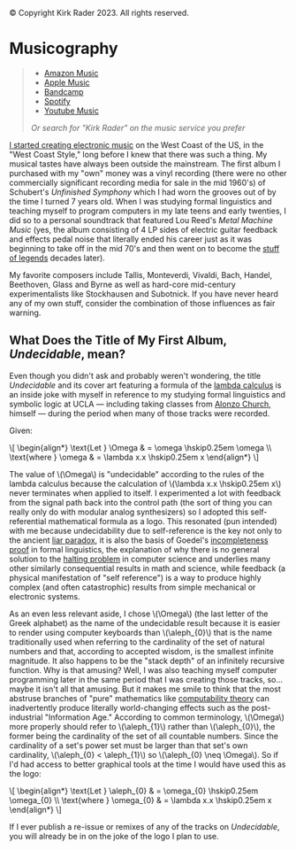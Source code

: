 &copy; Copyright Kirk Rader 2023. All rights reserved.

# Musicography

> - [Amazon Music](amazon.md)
> - [Apple Music](apple.md)
> - [Bandcamp](bandcamp.md)
> - [Spotify](spotify.md)
> - [Youtube Music](youtube.md)
>
> _Or search for "Kirk Rader" on the music service you prefer_

[I started creating electronic music](../yesterday.md) on the West Coast of the
US, in the "West Coast Style," long before I knew that there was such a thing.
My musical tastes have always been outside the mainstream. The first album I
purchased with my "own" money was a vinyl recording (there were no other
commercially significant recording media for sale in the mid 1960's) of
Schubert's _Unfinished Symphony_ which I had worn the grooves out of by the
time I turned 7 years old. When I was studying formal linguistics and teaching
myself to program computers in my late teens and early twenties, I did so to a
personal soundtrack that featured Lou Reed's _Metal Machine Music_ (yes, the
album consisting of 4 LP sides of electric guitar feedback and effects pedal
noise that literally ended his career just as it was beginning to take off in
the mid 70's and then went on to become the [stuff of
legends](https://www.zeitkratzer.de/metal-metal-machine-music-zeitkratzer-performing-lou-reeds-milestone-)
decades later).

My favorite composers include Tallis, Monteverdi, Vivaldi, Bach,
Handel, Beethoven, Glass and Byrne as well as hard-core mid-century
experimentalists like Stockhausen and Subotnick. If you have never
heard any of my own stuff, consider the combination of those
influences as fair warning.

## What Does the Title of My First Album, _Undecidable_, mean?

Even though you didn't ask and probably weren't wondering, the title
_Undecidable_ and its cover art featuring a formula of the [lambda
calculus](https://en.wikipedia.org/wiki/Lambda_calculus) is an inside joke with
myself in reference to my studying formal linguistics and symbolic logic at
UCLA &mdash; including taking classes from [Alonzo
Church](https://en.wikipedia.org/wiki/Alonzo_Church), himself &mdash; during
the period when many of those tracks were recorded.

Given:

\\[
\begin{align*}
    \text{Let } \Omega & = \omega \hskip0.25em \omega \\\\
    \text{where } \omega & = \lambda x.x \hskip0.25em x
\end{align*}
\\]

The value of \\(\Omega\\) is "undecidable" according to the rules of the lambda
calculus because the calculation of \\(\lambda x.x \hskip0.25em x\\) never
terminates when applied to itself. I experimented a lot with feedback from the
signal path back into the control path (the sort of thing you can really only
do with modular analog synthesizers) so I adopted this self-referential
mathematical formula as a logo. This resonated (pun intended) with me because
undecidability due to self-reference is the key not only to the ancient [liar
paradox](https://en.wikipedia.org/wiki/Liar_paradox), it is also the basis of
Goedel's [incompleteness
proof](https://en.wikipedia.org/wiki/G%C3%B6del%27s_incompleteness_theorems) in
formal linguistics, the explanation of why there is no general solution to the
[halting problem](https://en.wikipedia.org/wiki/Halting_problem) in computer
science and underlies many other similarly consequential results in math and
science, while feedback (a physical manifestation of "self reference") is a way
to produce highly complex (and often catastrophic) results from simple
mechanical or electronic systems.

As an even less relevant aside, I chose \\(\Omega\\) (the last letter of the
Greek alphabet) as the name of the undecidable result because it is easier to
render using computer keyboards than \\(\aleph_{0}\\) that is the name
traditionally used when referring to the cardinality of the set of natural
numbers and that, according to accepted wisdom, is the smallest infinite
magnitude. It also happens to be the "stack depth" of an infinitely recursive
function. Why is that amusing? Well, I was also teaching myself computer
programming later in the same period that I was creating those tracks, so...
maybe it isn't all that amusing. But it makes me smile to think that the most
abstruse branches of "pure" mathematics like [computability
theory](https://en.wikipedia.org/wiki/Computability_theory) can inadvertently
produce literally world-changing effects such as the post-industrial
"Information Age." According to common terminology, \\(\Omega\\) more properly
should refer to \\(\aleph_{1}\\) rather than \\(\aleph_{0}\\), the former being
the cardinality of the set of all countable numbers. Since the cardinality of a
set's power set must be larger than that set's own cardinality, \\(\aleph_{0} <
\aleph_{1}\\) so \\(\aleph_{0} \neq \Omega\\). So if I'd had access to better
graphical tools at the time I would have used this as the logo:

\\[
\begin{align*}
    \text{Let } \aleph_{0} & = \omega_{0} \hskip0.25em \omega_{0} \\\\
    \text{where } \omega_{0} & = \lambda x.x \hskip0.25em x
\end{align*}
\\]

If I ever publish a re-issue or remixes of any of the tracks on _Undecidable_,
you will already be in on the joke of the logo I plan to use.
